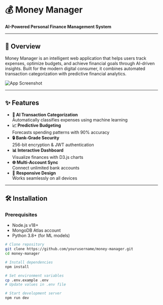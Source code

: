 # 💰 Money Manager


**AI-Powered Personal Finance Management System**

---

## 🚀 Overview

Money Manager is an intelligent web application that helps users track expenses, optimize budgets, and achieve financial goals through AI-driven insights. Built for the modern digital consumer, it combines automated transaction categorization with predictive financial analytics.

![App Screenshot](/public/images/screenshot.png) <!-- Add your screenshot path -->

---

## ✨ Features

- **🤖 AI Transaction Categorization**  
  Automatically classifies expenses using machine learning
- **📈 Predictive Budgeting**  
  Forecasts spending patterns with 90% accuracy
- **🔒 Bank-Grade Security**  
  256-bit encryption & JWT authentication
- **📊 Interactive Dashboard**  
  Visualize finances with D3.js charts
- **🌐 Multi-Account Sync**  
  Connect unlimited bank accounts
- 📱 **Responsive Design**  
  Works seamlessly on all devices

---

## 🛠️ Installation

### Prerequisites
- Node.js v18+
- MongoDB Atlas account
- Python 3.8+ (for ML models)

```bash
# Clone repository
git clone https://github.com/yourusername/money-manager.git
cd money-manager

# Install dependencies
npm install

# Set environment variables
cp .env.example .env
# Update values in .env file

# Start development server
npm run dev
